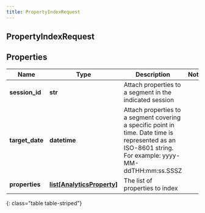 ```yaml
---
title: PropertyIndexRequest
---
```

## PropertyIndexRequest

## Properties

|Name | Type | Description | Notes|
|------------ | ------------- | ------------- | -------------|
| **session_id** | **str** | Attach properties to a segment in the indicated session | |
| **target_date** | **datetime** | Attach properties to a segment covering a specific point in time. Date time is represented as an ISO-8601 string. For example: yyyy-MM-ddTHH:mm:ss.SSSZ | |
| **properties** | [**list[AnalyticsProperty]**](AnalyticsProperty.html) | The list of properties to index | |
{: class="table table-striped"}


